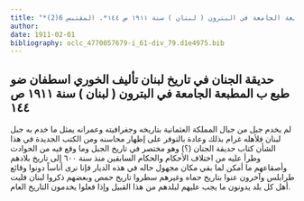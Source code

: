 ```yaml
---
title: "*مخطوطات ومطبوعات : حديقة الجنان في تاريخ لبنان تأليف الخوري اسطفان ضو طبع ب المطبعة الجامعة في البترون ( لبنان ) سنة ١٩١١ ص ١٤٤*. المقتبس 6(2)"
author: 
date: 1911-02-01
bibliography: oclc_4770057679-i_61-div_79.d1e4975.bib
---
```




##  حديقة الجنان في تاريخ لبنان   تأليف الخوري  اسطفان ضو  طبع ب  المطبعة الجامعة  في  البترون  (  لبنان  )  سنة  ١٩١١  ص  ١٤٤ 


 لم يخدم جبل من جبال  المملكة العثمانية  بتاريخه وجغرافيته وعمرانه يمثل ما خدم به   جبل لبنان  فلأهله غرام بذلك وعادة بالتوفر على إظهار محاسنه ومن الكتب الجديدة في هذا الشأن كتاب حديقة الجنان (؟) وهو مختصر في تاريخ الجبل وما وقع فيه من الحوادث   وطرأ عليه من اختلاف الأحكام والحكام السابقين منذ سنة  ٦٠٠  إلى تاريخ بلادهم وأصقاعهم ما أمكن لما بقي مكان مجهول حاله في هذه الديار فإنا نرى أناساً دونوا وقائع طرابلس وآخرون عنوا بتاريخ حماه وغيرهم سطروا تاريخ حمص وبعضهم ذكروا لبنان فليت أهل كل بلد يدونون ما يجب عليهم لبلدهم من هذا القبيل وإذا فعلوا يخدمون التاريخ العام. 
